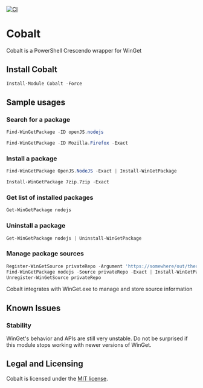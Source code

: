 [![CI](https://github.com/ethanbergstrom/Cobalt/actions/workflows/CI.yml/badge.svg)](https://github.com/ethanbergstrom/Cobalt/actions/workflows/CI.yml)

# Cobalt
Cobalt is a PowerShell Crescendo wrapper for WinGet

## Install Cobalt
```PowerShell
Install-Module Cobalt -Force
```

## Sample usages
### Search for a package
```PowerShell
Find-WinGetPackage -ID openJS.nodejs

Find-WinGetPackage -ID Mozilla.Firefox -Exact
```

### Install a package
```PowerShell
Find-WinGetPackage OpenJS.NodeJS -Exact | Install-WinGetPackage

Install-WinGetPackage 7zip.7zip -Exact
```

### Get list of installed packages
```PowerShell
Get-WinGetPackage nodejs
```

### Uninstall a package
```PowerShell
Get-WinGetPackage nodejs | Uninstall-WinGetPackage
```

### Manage package sources
```PowerShell
Register-WinGetSource privateRepo -Argument 'https://somewhere/out/there/api/v2/'
Find-WinGetPackage nodejs -Source privateRepo -Exact | Install-WinGetPackage
Unregister-WinGetSource privateRepo
```

Cobalt integrates with WinGet.exe to manage and store source information

## Known Issues
### Stability
WinGet's behavior and APIs are still very unstable. Do not be surprised if this module stops working with newer versions of WinGet.

## Legal and Licensing
Cobalt is licensed under the [MIT license](./LICENSE.txt).
